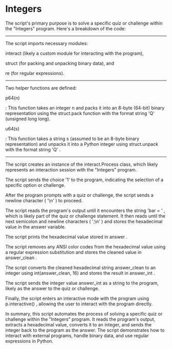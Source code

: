 # Integers

The script's primary purpose is to solve a specific quiz or challenge within the "Integers" program. Here's a breakdown of the code:

---

The script imports necessary modules:

interact
(likely a custom module for interacting with the program),

struct
(for packing and unpacking binary data), and

re
(for regular expressions).

---

Two helper functions are defined:

p64(n)

: This function takes an integer
n
and packs it into an 8-byte (64-bit) binary representation using the
struct.pack
function with the format string
'Q'
(unsigned long long).

u64(s)

: This function takes a string
s
(assumed to be an 8-byte binary representation) and unpacks it into a Python integer using
struct.unpack
with the format string
'Q'
.

---

The script creates an instance of the
interact.Process
class, which likely represents an interaction session with the "Integers" program.

The script sends the choice
'1'
to the program, indicating the selection of a specific option or challenge.

After the program prompts with a quiz or challenge, the script sends a newline character (
'\n'
) to proceed.

The script reads the program's output until it encounters the string
'bar = '
, which is likely part of the quiz or challenge statement. It then reads until the next semicolon and newline characters (
';\n'
) and stores the hexadecimal value in the
answer
variable.

The script prints the hexadecimal value stored in
answer
.

The script removes any ANSI color codes from the hexadecimal value using a regular expression substitution and stores the cleaned value in
answer_clean
.

The script converts the cleaned hexadecimal string
answer_clean
to an integer using
int(answer_clean, 16)
and stores the result in
answer_int
.

The script sends the integer value
answer_int
as a string to the program, likely as the answer to the quiz or challenge.

Finally, the script enters an interactive mode with the program using
p.interactive()
, allowing the user to interact with the program directly.

In summary, this script automates the process of solving a specific quiz or challenge within the "Integers" program. It reads the program's output, extracts a hexadecimal value, converts it to an integer, and sends the integer back to the program as the answer. The script demonstrates how to interact with external programs, handle binary data, and use regular expressions in Python.
